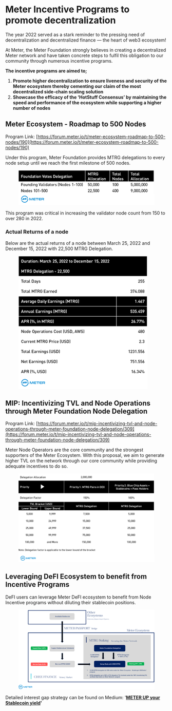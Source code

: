 # Meter Incentive Programs to promote decentralization

The year 2022 served as a stark reminder to the pressing need of decentralization and decentralized finance — the heart of web3 ecosystem!

At Meter, the Meter Foundation strongly believes in creating a decentralized Meter network and have taken concrete steps to fulfil this obligation to our community through numerous incentive programs. &#x20;

**The incentive programs are aimed to;**

1. **Promote higher decentralization to ensure liveness and security of the Meter ecosystem thereby cementing our claim of the most decentralized side-chain scaling solution**
2. **Showcase the efficacy of the ‘HotStuff Consensus’ by maintaining the speed and performance of the ecosystem while supporting a higher number of nodes**

## Meter Ecosystem - Roadmap to 500 Nodes

Program Link: [https://forum.meter.io/t/meter-ecosystem-roadmap-to-500-nodes/190](https://forum.meter.io/t/meter-ecosystem-roadmap-to-500-nodes/190)

Under this program, Meter Foundation provides MTRG delegations to every node setup until we reach the first milestone of 500 nodes.

&#x20;

<figure><img src="../.gitbook/assets/image (12).png" alt=""><figcaption></figcaption></figure>

This program was critical in increasing the validator node count from 150 to over 280 in 2022.

### Actual Returns of a node

Below are the actual returns of a node between March 25, 2022 and December 15, 2022 with 22,500 MTRG Delegation.&#x20;

<figure><img src="../.gitbook/assets/image (9).png" alt=""><figcaption></figcaption></figure>

## MIP: Incentivizing TVL and Node Operations through Meter Foundation Node Delegation

Program Link: [https://forum.meter.io/t/mip-incentivizing-tvl-and-node-operations-through-meter-foundation-node-delegation/309](https://forum.meter.io/t/mip-incentivizing-tvl-and-node-operations-through-meter-foundation-node-delegation/309)

Meter Node Operators are the core community and the strongest supporters of the Meter Ecosystem. With this proposal, we aim to generate higher TVL on the network through our core community while providing adequate incentives to do so.

<figure><img src="../.gitbook/assets/image (17).png" alt=""><figcaption></figcaption></figure>

## Leveraging DeFI Ecosystem to benefit from Incentive Programs

DeFI users can leverage Meter DeFI ecosystem to benefit from Node Incentive programs without diluting their stablecoin positions.

<figure><img src="../.gitbook/assets/image (2).png" alt=""><figcaption></figcaption></figure>

Detailed interest gap strategy can be found on Medium: '[**METER UP your Stablecoin yield**](https://medium.com/meter-io/meter-up-your-stablecoin-yield-on-meter-network-3e382ca10699)**'**
